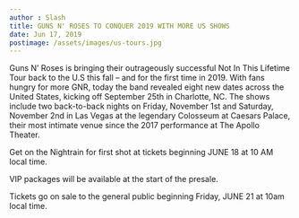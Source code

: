 ```yaml
---
author : Slash
title: GUNS N' ROSES TO CONQUER 2019 WITH MORE US SHOWS
date: Jun 17, 2019
postimage: /assets/images/us-tours.jpg
---
```




Guns N’ Roses is bringing their outrageously successful Not In This Lifetime Tour back to the U.S this fall – and for the first time in 2019. With fans hungry for more GNR, today the band revealed eight new dates across the United States, kicking off September 25th in Charlotte, NC. The shows include two back-to-back nights on Friday, November 1st and Saturday, November 2nd in Las Vegas at the legendary Colosseum at Caesars Palace, their most intimate venue since the 2017 performance at The Apollo Theater.

Get on the Nightrain for first shot at tickets beginning JUNE 18 at 10 AM local time.

VIP packages will be available at the start of the presale.

Tickets go on sale to the general public beginning Friday, JUNE 21 at 10am local time.